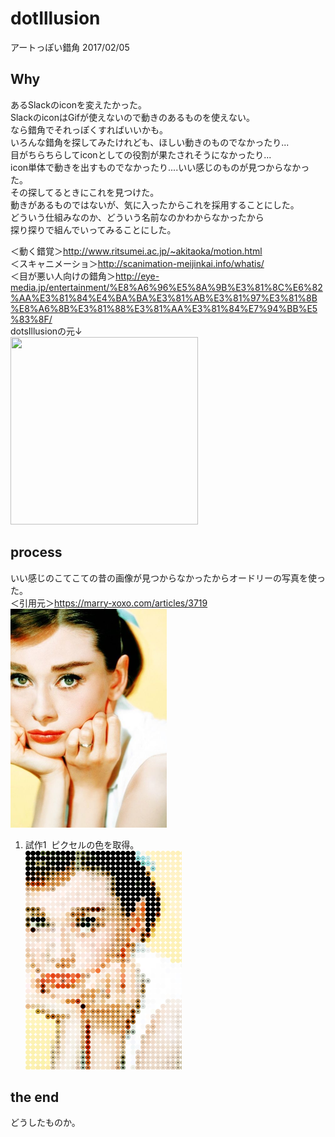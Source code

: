 # dotIllusion
アートっぽい錯角 2017/02/05

## Why
あるSlackのiconを変えたかった。  
SlackのiconはGifが使えないので動きのあるものを使えない。  
なら錯角でそれっぽくすればいいかも。  
いろんな錯角を探してみたけれども、ほしい動きのものでなかったり...  
目がちらちらしてiconとしての役割が果たされそうになかったり...  
icon単体で動きを出すものでなかったり....いい感じのものが見つからなかった。  
その探してるときにこれを見つけた。  
動きがあるものではないが、気に入ったからこれを採用することにした。  
どういう仕組みなのか、どういう名前なのかわからなかったから  
探り探りで組んでいってみることにした。  

＜動く錯覚＞<http://www.ritsumei.ac.jp/~akitaoka/motion.html>  
＜スキャニメーショ＞<http://scanimation-meijinkai.info/whatis/>  
＜目が悪い人向けの錯角＞<http://eye-media.jp/entertainment/%E8%A6%96%E5%8A%9B%E3%81%8C%E6%82%AA%E3%81%84%E4%BA%BA%E3%81%AB%E3%81%97%E3%81%8B%E8%A6%8B%E3%81%88%E3%81%AA%E3%81%84%E7%94%BB%E5%83%8F/>  
dotsIllusionの元↓  
<img src="http://eye-media.jp/common/images/uploads/2015/04/gazou_07.jpg" width="300" height="300">  

## process
いい感じのこてこての昔の画像が見つからなかったからオードリーの写真を使った。  
＜引用元＞<https://marry-xoxo.com/articles/3719><dr>    
<img src="https://github.com/wmrn/dotsIllusion/blob/master/data/lady.jpg" width="250" height="350">  
  
1. 試作1  ピクセルの色を取得。  
<img src="https://github.com/wmrn/dotsIllusion/blob/master/data/pic.png" width="250" height="350">  



## the end
どうしたものか。
